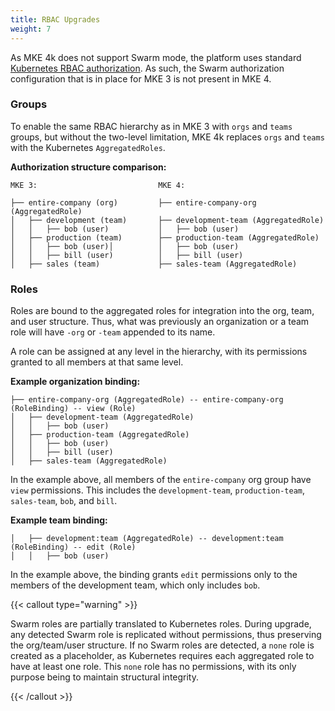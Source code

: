 ```yaml
---
title: RBAC Upgrades
weight: 7
---
```


As MKE 4k does not support Swarm mode, the platform uses standard [Kubernetes
RBAC authorization](https://kubernetes.io/docs/reference/access-authn-authz/rbac/).
As such, the Swarm authorization configuration that is in place for MKE 3 is not present in MKE 4.

### Groups

To enable the same RBAC hierarchy as in MKE 3 with `orgs` and `teams` groups, but
without the two-level limitation, MKE 4k replaces `orgs` and `teams` with
the Kubernetes `AggregatedRoles`.

**Authorization structure comparison:**

```
MKE 3:                           MKE 4:

├── entire-company (org)         ├── entire-company-org (AggregatedRole)
│   ├── development (team)       ├── development-team (AggregatedRole)
│   │   ├── bob (user)           │   ├── bob (user)
│   ├── production (team)        ├── production-team (AggregatedRole)
│   │   ├── bob (user)│          │   ├── bob (user)
│   │   ├── bill (user)          │   ├── bill (user)
│   ├── sales (team)             ├── sales-team (AggregatedRole)
```

### Roles

Roles are bound to the aggregated roles for integration into the org, team, and user structure.
Thus, what was previously an organization or a team role will have `-org` or `-team`
appended to its name.

A role can be assigned at any level in the hierarchy, with its permissions granted to all members
at that same level.

**Example organization binding:**

```
├── entire-company-org (AggregatedRole) -- entire-company-org (RoleBinding) -- view (Role)
│   ├── development-team (AggregatedRole)
│   │   ├── bob (user)
│   ├── production-team (AggregatedRole)
│   │   ├── bob (user)
│   │   ├── bill (user)
│   ├── sales-team (AggregatedRole)
```

In the example above, all members of the `entire-company` org group have
`view` permissions. This includes the `development-team`,
`production-team`, `sales-team`, `bob`, and `bill`.

**Example team binding:**

```
│   ├── development:team (AggregatedRole) -- development:team (RoleBinding) -- edit (Role)
│   │   ├── bob (user)
```

In the example above, the binding grants `edit` permissions only to the
members of the development team, which only includes `bob`.

{{< callout type="warning" >}}

Swarm roles are partially translated to Kubernetes roles. During upgrade,
any detected Swarm role is replicated without permissions, thus
preserving the org/team/user structure.
If no Swarm roles are detected, a `none` role is created as a placeholder,
as Kubernetes requires each aggregated role to have at least one role.
This `none` role has no permissions, with its only purpose being to maintain
structural integrity.

{{< /callout >}}
